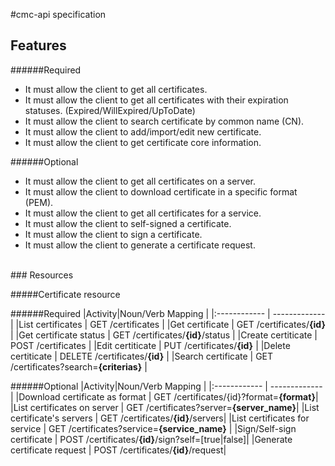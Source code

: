 #cmc-api specification


## Features

######Required
* It must allow the client to get all certificates.
* It must allow the client to get all certificates with their expiration statuses. (Expired/WillExpired/UpToDate)
* It must allow the client to search certificate by common name (CN).
* It must allow the client to add/import/edit new certificate.
* It must allow the client to get certificate core information.

######Optional
* It must allow the client to get all certificates on a server.
* It must allow the client to download certificate in a specific format (PEM).
* It must allow the client to get all certificates for a service.
* It must allow the client to self-signed a certificate.
* It must allow the client to sign a certificate.
* It must allow the client to generate a certificate request.


<br/>
### Resources


#####Certificate resource

######Required
|Activity|Noun/Verb Mapping |
|:------------ | ------------- |
|List certificates | GET /certificates  |
|Get certificate | GET /certificates/**{id}**  |
|Get certificate status | GET /certificates/**{id}**/status  |
|Create certiticate | POST /certificates  |
|Edit certiticate | PUT /certificates/**{id}**  |
|Delete certiticate | DELETE /certificates/**{id}**  |
|Search certificate | GET /certificates?search=**{criterias}** |


######Optional
|Activity|Noun/Verb Mapping |
|:------------ | ------------- |
|Download certificate as format | GET /certificates/{id}?format=**{format}**|
|List certificates on server  | GET /certificates?server=**{server_name}**|
|List certificate's servers  | GET /certificates/**{id}**/servers|
|List certificates for service  | GET /certificates?service=**{service_name}** |
|Sign/Self-sign certificate | POST /certificates/**{id}**/sign?self=[true|false]|
|Generate certificate request | POST /certificates/**{id}**/request|

